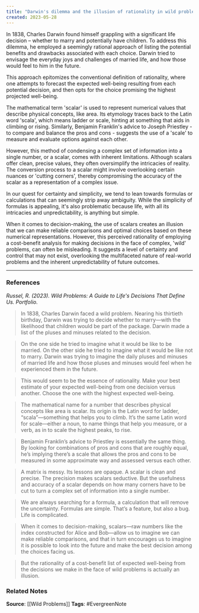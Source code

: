 ```yaml
---
title: "Darwin's dilemma and the illusion of rationality in wild problem decision-making"
created: 2023-05-28
---
```


In 1838, Charles Darwin found himself grappling with a significant life decision – whether to marry and potentially have children. To address this dilemma, he employed a seemingly rational approach of listing the potential benefits and drawbacks associated with each choice. Darwin tried to envisage the everyday joys and challenges of married life, and how those would feel to him in the future.

This approach epitomizes the conventional definition of rationality, where one attempts to forecast the expected well-being resulting from each potential decision, and then opts for the choice promising the highest projected well-being.

The mathematical term 'scalar' is used to represent numerical values that describe physical concepts, like area. Its etymology traces back to the Latin word 'scala', which means ladder or scale, hinting at something that aids in climbing or rising. Similarly, Benjamin Franklin's advice to Joseph Priestley - to compare and balance the pros and cons - suggests the use of a 'scale' to measure and evaluate options against each other.

However, this method of condensing a complex set of information into a single number, or a scalar, comes with inherent limitations. Although scalars offer clean, precise values, they often oversimplify the intricacies of reality. The conversion process to a scalar might involve overlooking certain nuances or 'cutting corners', thereby compromising the accuracy of the scalar as a representation of a complex issue.

In our quest for certainty and simplicity, we tend to lean towards formulas or calculations that can seemingly strip away ambiguity. While the simplicity of formulas is appealing, it's also problematic because life, with all its intricacies and unpredictability, is anything but simple.

When it comes to decision-making, the use of scalars creates an illusion that we can make reliable comparisons and optimal choices based on these numerical representations. However, this perceived rationality of employing a cost-benefit analysis for making decisions in the face of complex, 'wild' problems, can often be misleading. It suggests a level of certainty and control that may not exist, overlooking the multifaceted nature of real-world problems and the inherent unpredictability of future outcomes.

--- 
### References

*Russel, R. (2023). Wild Problems: A Guide to Life's Decisions That Define Us. Portfolio.*

> In 1838, Charles Darwin faced a wild problem. Nearing his thirtieth birthday, Darwin was trying to decide whether to marry—with the likelihood that children would be part of the package. Darwin made a list of the pluses and minuses related to the decision.

> On the one side he tried to imagine what it would be like to be married. On the other side he tried to imagine what it would be like not to marry. Darwin was trying to imagine the daily pluses and minuses of married life and how those pluses and minuses would feel when he experienced them in the future.

> This would seem to be the essence of rationality. Make your best estimate of your expected well-being from one decision versus another. Choose the one with the highest expected well-being.

> The mathematical name for a number that describes physical concepts like area is scalar. Its origin is the Latin word for ladder, “scala”—something that helps you to climb. It’s the same Latin word for scale—either a noun, to name things that help you measure, or a verb, as in to scale the highest peaks, to rise.

> Benjamin Franklin’s advice to Priestley is essentially the same thing. By looking for combinations of pros and cons that are roughly equal, he’s implying there’s a scale that allows the pros and cons to be measured in some approximate way and assessed versus each other.

> A matrix is messy. Its lessons are opaque. A scalar is clean and precise. The precision makes scalars seductive. But the usefulness and accuracy of a scalar depends on how many corners have to be cut to turn a complex set of information into a single number.

> We are always searching for a formula, a calculation that will remove the uncertainty. Formulas are simple. That’s a feature, but also a bug. Life is complicated.

> When it comes to decision-making, scalars—raw numbers like the index constructed for Alice and Bob—allow us to imagine we can make reliable comparisons, and that in turn encourages us to imagine it is possible to look into the future and make the best decision among the choices facing us.

> But the rationality of a cost-benefit list of expected well-being from the decisions we make in the face of wild problems is actually an illusion.

### Related Notes
**Source**: [[Wild Problems]]
**Tags**: #EvergreenNote

